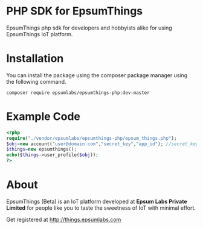 # PHP SDK for EpsumThings
EpsumThings php sdk for developers and hobbyists alike for using EpsumThings IoT platform.

# Installation
You can install the package using the composer package manager using the following command.
```
composer require epsumlabs/epsumthings-php:dev-master
```

# Example Code 

```php
<?php
require("./vendor/epsumlabs/epsumthings-php/epsum_things.php");
$obj=new account("user@domain.com","secret_key","app_id"); //secret_key and app_id can be found on EpsumThings app section of your EpsumThings account. 
$things=new epsumthings();
echo($things->user_profile($obj));
?>
```

# About
EpsumThings (Beta) is an IoT platform developed at **Epsum Labs Private Limited** for people like you to taste the sweetness of IoT with minimal effort.

Get registered at http://things.epsumlabs.com
